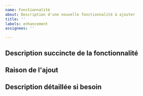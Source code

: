 ```yaml
---
name: Fonctionnalité
about: Description d'une nouvelle fonctionnalité à ajouter
title: ''
labels: enhancement
assignees: ''

---
```


## Description succincte de la fonctionnalité

## Raison de l'ajout

## Description détaillée si besoin
